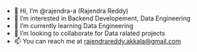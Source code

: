 - 👋 Hi, I’m @rajendra-a (Rajendra Reddy)
- 👀 I’m interested in Backend Developement, Data Engineering
- 🌱 I’m currently learning Data Engineering
- 💞️ I’m looking to collaborate for Data ralated projects
- 📫 You can reach me at rajendrareddy.akkala@gmail.com

